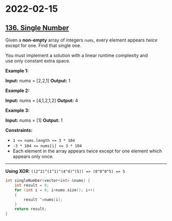 # 2022-02-15

## [136. Single Number](https://leetcode.com/problems/single-number/)

Given a **non-empty** array of integers `nums`, every element appears _twice_ except for one. Find that single one.

You must implement a solution with a linear runtime complexity and use only constant extra space.

**Example 1:**

**Input:** nums = \[2,2,1\]
**Output:** 1

**Example 2:**

**Input:** nums = \[4,1,2,1,2\]
**Output:** 4

**Example 3:**

**Input:** nums = \[1\]
**Output:** 1

**Constraints:**

- `1 <= nums.length <= 3 * 104`
- `-3 * 104 <= nums[i] <= 3 * 104`
- Each element in the array appears twice except for one element which appears only once.

---

**Using XOR**: `((2^2)^(1^1)^(4^4)^(5)) => (0^0^0^5) => 5`

```c++
int singleNumber(vector<int> &nums) {
    int result = 0;
    for (int i = 0; i<nums.size(); i++)
    {
        result ^=nums[i];
    }
    return result;
}
```
